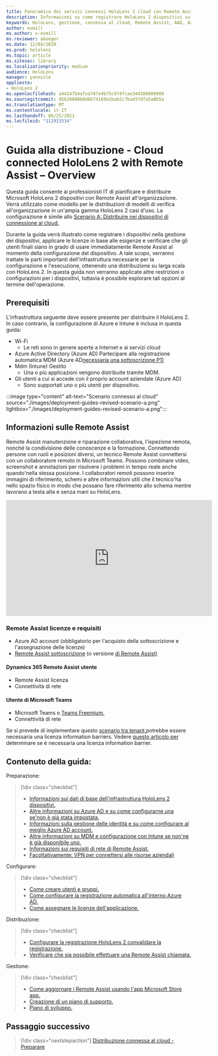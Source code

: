 ```yaml
---
title: Panoramica dei servizi connessi HoloLens 2 cloud con Remote Assist
description: Informazioni su come registrare HoloLens 2 dispositivi su una rete connessa al cloud usando Dynamics 365 Remote Assist.
keywords: HoloLens, gestione, connessa al cloud, Remote Assist, AAD, Azure AD, MDM, gestione dei dispositivi mobili
author: evmill
ms.author: v-evmill
ms.reviewer: aboeger
ms.date: 12/04/2020
ms.prod: hololens
ms.topic: article
ms.sitesec: library
ms.localizationpriority: medium
audience: HoloLens
manager: yannisle
appliesto:
- HoloLens 2
ms.openlocfilehash: a44247b4afea747e4b75c974fcae344380909989
ms.sourcegitcommit: d5b2080868d6b74169a1bab2c7bad37dfa5a8b5a
ms.translationtype: MT
ms.contentlocale: it-IT
ms.lasthandoff: 06/25/2021
ms.locfileid: "112923534"
---
```

# <a name="deployment-guide--cloud-connected-hololens-2-with-remote-assist--overview"></a>Guida alla distribuzione - Cloud connected HoloLens 2 with Remote Assist – Overview

Questa guida consente ai professionisti IT di pianificare e distribuire Microsoft HoloLens 2 dispositivi con Remote Assist all'organizzazione. Verrà utilizzato come modello per le distribuzioni di modelli di verifica all'organizzazione in un'ampia gamma HoloLens 2 casi d'uso. La configurazione è simile allo [Scenario A: Distribuire nei dispositivi di connessione al cloud.](https://docs.microsoft.com/hololens/common-scenarios#scenario-a) 

Durante la guida verrà illustrato come registrare i dispositivi nella gestione dei dispositivi, applicare le licenze in base alle esigenze e verificare che gli utenti finali siano in grado di usare immediatamente Remote Assist al momento della configurazione del dispositivo. A tale scopo, verranno trattate le parti importanti dell'infrastruttura necessarie per la configurazione e l'esecuzione, ottenendo una distribuzione su larga scala con HoloLens 2. In questa guida non verranno applicate altre restrizioni o configurazioni per i dispositivi, tuttavia è possibile esplorare tali opzioni al termine dell'operazione.

## <a name="prerequisites"></a>Prerequisiti

L'infrastruttura seguente deve essere presente per distribuire il HoloLens 2. In caso contrario, la configurazione di Azure e Intune è inclusa in questa guida:

- Wi-Fi
    - Le reti sono in genere aperte a Internet e ai servizi cloud
- Azure Active Directory (Azure AD) Partecipare alla registrazione automatica MDM (Azure AD[necessaria una sottoscrizione P1)](https://docs.microsoft.com/azure/active-directory/fundamentals/active-directory-whatis)
- Mdm (Intune) Gestito
    - Una o più applicazioni vengono distribuite tramite MDM.
- Gli utenti a cui si accede con il proprio account aziendale (Azure AD)
    - Sono supportati uno o più utenti per dispositivo.

:::image type="content" alt-text="Scenario connesso al cloud" source="./images/deployment-guides-revised-scenario-a.png" lightbox="./images/deployment-guides-revised-scenario-a.png":::


## <a name="learn-about-remote-assist"></a>Informazioni sulle Remote Assist

Remote Assist manutenzione e riparazione collaborativa, l'ispezione remota, nonché la condivisione delle conoscenze e la formazione. Connettendo persone con ruoli e posizioni diversi, un tecnico Remote Assist connettersi con un collaboratore remoto in Microsoft Teams. Possono combinare video, screenshot e annotazioni per risolvere i problemi in tempo reale anche quando&#39;nella stessa posizione. I collaboratori remoti possono inserire immagini di riferimento, schemi e altre informazioni utili che il tecnico&#39;ha nello spazio fisico in modo che possano fare riferimento allo schema mentre lavorano a testa alta e senza mani su HoloLens.

<iframe width="560" height="315" src="https://www.youtube.com/embed/d3YT8j0yYl0" frameborder="0" allow="accelerometer; autoplay; clipboard-write; encrypted-media; gyroscope; picture-in-picture" allowfullscreen></iframe>

### <a name="remote-assist-licensing-and-requirements"></a>Remote Assist licenze e requisiti

- Azure AD account (obbligatorio per l'acquisto della sottoscrizione e l'assegnazione delle licenze)
- [Remote Assist sottoscrizione](https://docs.microsoft.com/dynamics365/mixed-reality/remote-assist/buy-and-deploy-remote-assist) (o versione [di Remote Assist)](https://docs.microsoft.com/dynamics365/mixed-reality/remote-assist/try-remote-assist)
    
#### <a name="dynamics-365-remote-assist-user"></a>Dynamics 365 Remote Assist utente

- Remote Assist licenza
- Connettività di rete

#### <a name="microsoft-teams-user"></a>Utente di Microsoft Teams

- Microsoft Teams o [Teams Freemium.](https://products.office.com/microsoft-teams/free)
- Connettività di rete

Se si prevede di implementare questo [scenario tra tenant,](https://docs.microsoft.com/dynamics365/mixed-reality/remote-assist/cross-tenant-overview#scenario-2-leasing-services-to-other-tenants)potrebbe essere necessaria una licenza information barriers. Vedere [questo articolo per](https://docs.microsoft.com/dynamics365/mixed-reality/remote-assist/cross-tenant-licensing-implementation#step-1-determine-if-information-barriers-are-necessary) determinare se è necessaria una licenza information barrier.

## <a name="in-this-guide-you-will"></a>Contenuto della guida:

Preparazione:

> [!div class="checklist"]
> - [Informazioni sui dati di base dell'infrastruttura HoloLens 2 dispositivi.](hololens2-cloud-connected-prepare.md#infrastructure-essentials)
> - [Altre informazioni su Azure AD e su come configurarne una se&#39;non è già stata impostata.](hololens2-cloud-connected-prepare.md#azure-active-directory)
> - [Informazioni sulla gestione delle identità e su come configurare al meglio Azure AD account.](hololens2-cloud-connected-prepare.md#identity-management)
> - [Altre informazioni su MDM e configurazione con Intune se non&#39;ne è già disponibile uno.](hololens2-cloud-connected-prepare.md#mobile-device-management)
> - [Informazioni sui requisiti di rete di Remote Assist.](hololens2-cloud-connected-prepare.md#network)
> - [Facoltativamente: VPN per connettersi alle risorse aziendali](hololens2-cloud-connected-prepare.md#optional-connect-your-hololens-to-vpn)

Configurare:

> [!div class="checklist"]
> - [Come creare utenti e gruppi.](hololens2-cloud-connected-configure.md#azure-users-and-groups)
> - [Come configurare la registrazione automatica all'interno Azure AD.](hololens2-cloud-connected-configure.md#auto-enrollment-on-hololens-2)
> - [Come assegnare le licenze dell'applicazione.](hololens2-cloud-connected-configure.md#application-licenses)

Distribuzione:

> [!div class="checklist"]
> - [Configurare la registrazione HoloLens 2 convalidare la registrazione.](hololens2-cloud-connected-deploy.md#enrollment-validation)
> - [Verificare che sia possibile effettuare una Remote Assist chiamata.](hololens2-cloud-connected-deploy.md#remote-assist-call-validation)

Gestione:

> [!div class="checklist"]
> - [Come aggiornare i Remote Assist usando l'app Microsoft Store app.](hololens2-cloud-connected-maintain.md#updates)
> - [Creazione di un piano di supporto.](hololens2-cloud-connected-maintain.md#support-plan)
> - [Piano di sviluppo.](hololens2-cloud-connected-maintain.md#development-plan)

## <a name="next-step"></a>Passaggio successivo

> [!div class="nextstepaction"]
> [Distribuzione connessa al cloud - Preparare](hololens2-cloud-connected-prepare.md)

